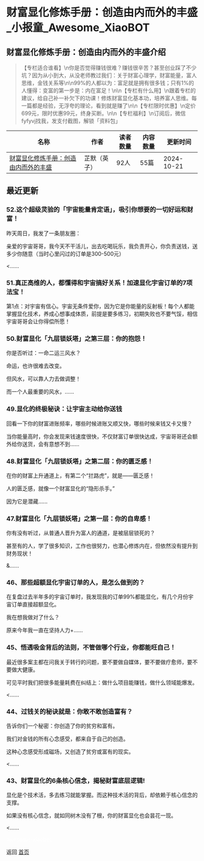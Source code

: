 # 财富显化修炼手册：创造由内而外的丰盛_小报童_Awesome_XiaoBOT

## 财富显化修炼手册：创造由内而外的丰盛介绍
> 【专栏适合谁看】\n你是否觉得赚钱很难？赚钱很辛苦？甚至创业踩了不少坑？因为从小到大，从没老师教过我们：关于财富心理学，财富能量，富人思维，金钱关系等\n\n99%的人都以为：富足就是拥有很多钱；只有1%的人懂得：变富的第一步是：内在富足！\n\n【专栏有什么用】\n跟着专栏的建议，给自己补一补欠下的功课！修炼财富显化基本功，培养富人思维。每一篇都是经验，无浮夸的理论，看到就是赚了\n\n【专栏限时优惠】\n定价699元，限时优惠99元，终身买断。\n\n【专栏福利】\n订阅后，微信fyfyvj找我，发支付截图，解锁「资料包」  
  


|名称|作者|读者数量|内容数量|更新时间|
|---|---|---|---|---|
|[财富显化修炼手册：创造由内而外的丰盛](https://xiaobot.net/p/3339?refer=9c3f1c95-a052-465a-9902-f6d75080262a)|芷默（英子）|92人|55篇|2024-10-21|

## 最近更新
### 52.这个超级灵验的「宇宙能量肯定语」，吸引你想要的一切好运和财富！

昨天周日，我发了一条朋友圈：

亲爱的宇宙哥哥，我今天不干活儿，出去吃喝玩乐，我负责开心，你负责送钱，送多少你随意（当时心里闪过的订单是300-500元）

<......

### 51.真正高维的人，都懂得和宇宙搞好关系！加速显化宇宙订单的7项法宝！

第1点：对宇宙有信心。宇宙无条件爱你，因为它是你能量的反射板！每个人都能掌握显化技术，养成心想事成体质，前提是要多练习，初期失败也不要气馁，相信宇宙哥哥会让你得偿所愿！

### 50.财富显化「九层锁妖塔」之第三层：你的抱怨！

你是否听过：一命二运三风水？



命运，也许很难去改变。

但风水，可以靠人力去做调整！



而一个人最重要的风水，......

### 49.显化的终极秘诀：让宇宙主动给你送钱

回看一下你的财富进账频率，哪些时候进账又顺又快，哪些时候来钱又卡又慢？

当你能量高时，你会发现来钱速度很快，不仅财富订单很快达成，宇宙哥哥还会额外给你送货，会有意想不到......

### 48.财富显化「九层锁妖塔」之第二层：你的匮乏感！

在你的财富上升通道上，有第二个“拦路虎”，就是——匮乏感！



人的匮乏感，就像一个财富显化的“隐形杀手。”



因为它是潜藏......

### 47.财富显化「九层锁妖塔」之第一层：你的自卑感！

你有没有听过，从普通人晋升为富人的通道，是被层层锁死的？



甚至有的人，学了很多知识，工作也很努力，也潜心修炼内在，但依然没有提升到财务现状！

&......

### 46、那些超额显化宇宙订单的人，是怎么做到的？

在复盘过去半年多的宇宙订单时，我发现我的订单99%都能显化，有几个月份宇宙订单直接超额显化。

我在想我做对了什么？

原来今年我一直在坚持人力+......

### 45、悟透吸金背后的法则，不管做哪个行业，你都能旺自己！

最近很多案主都在问我关于转行的问题，要不要做自媒体，要不要做疗愈师，要不要做大健康。

可见平时我们把很多能量耗费在纠结上：做什么项目能赚钱，做什么领域能爆发。

<......

### 44、过钱关的秘诀就是：你敢不敢创造富有？

告诉你们一个秘密：你创造了你的贫穷和富有。

我们对金钱的所有心念感受，都来自于自己的创造。

这种心念感受形成磁场，又创造了贫穷或富有的现实。

<......

### 43、财富显化的6条核心信念，揭秘财富底层逻辑!

显化是个技术活，多去练习就能掌握。而这种技术活的背后，却依赖于核心信念的支撑。

如果没有核心信念，就如同树木没有了根，你的财富显化也会昙花一现。

<......


<a href="https://github.com/Reno9527/awesome-xiaobot" style="color: white; text-decoration: none;">awesome-xiaobot</a>

返回 [首页](../README.md)

